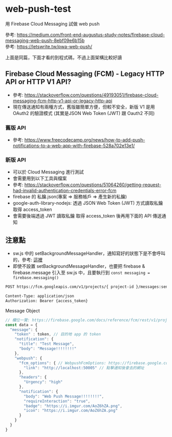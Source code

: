 # web-push-test
用 Firebase Cloud Messaging 試做 web push

參考: https://medium.com/front-end-augustus-study-notes/firebase-cloud-messaging-web-push-8ebf09e6b15b  
參考: https://letswrite.tw/pwa-web-push/  

上面是同篇，下面才看的到程式碼，不過上面架構比較好讀  

## Firebase Cloud Messaging (FCM) - Legacy HTTP API or HTTP V1 API?
* 參考: https://stackoverflow.com/questions/49193051/firebase-cloud-messaging-fcm-http-v1-api-or-legacy-http-api
* 現在傳送通知有兩種方式，舊版雖簡單方便，但較不安全，新版 V1 是用 OAuth2 的驗證模式 (其實是JSON Web Token (JWT) 跟 Oauth2 不同)

### 舊版 API
* 參考: https://www.freecodecamp.org/news/how-to-add-push-notifications-to-a-web-app-with-firebase-528a702e13e1/

### 新版 API
* 可以於 Cloud Messaging 進行測試 
* 會需要用到以下工具與檔案
* 參考: https://stackoverflow.com/questions/51064260/getting-request-had-invalid-authentication-credentials-error-fcm
* firebase 的 私鑰.json(專案 => 服務帳戶 => 產生新的私鑰)
* google-auth-library-nodejs: 透過 JSON Web Token (JWT) 方式讀取私鑰取得 access_token 
* 會需要後端透過 JWT 讀取私鑰 取得 access_token 後再用下面的 API 傳送通知

## 注意點
* sw.js 中的 setBackgroundMessageHandler，通知寫好的狀態下是不會呼叫的，參考: [這裡](https://firebase.google.com/docs/cloud-messaging/js/receive#setting_notification_options_in_the_service_worker)
* 即使不設置 setBackgroundMessageHandler，也要把 firebase & firebase.message 引入至 sw.js 中，且要執行到 ```const messaging = firebase.messaging()``` 


```bash
POST https://fcm.googleapis.com/v1/projects/{ project-id }/messages:send

Content-Type: application/json
Authorization: Bearer {access_token}
```

Message Object
``` js
// 欄位一覽: https://firebase.google.com/docs/reference/fcm/rest/v1/projects.messages?hl=zh-TW#Notification
const data = {
  "message": {
    "token" : token, // 目的地 app 的 token
    "notification": {
      "title": "Test Message",
      "body": "Message!!!!!!!!"
    },
    "webpush": {
      "fcm_options": { // WebpushFcmOptions: https://firebase.google.com/docs/reference/fcm/rest/v1/projects.messages?hl=zh-TW#webpushfcmoptions
        "link": "http://localhost:50005" // 點擊通知後會去的網址
      },
      "headers": {
        "Urgency": "high"
      },
      "notification": {
        "body": "Web Push Message!!!!!!!!",
        "requireInteraction": "true",
        "badge": "https://i.imgur.com/AoZ6hZA.png",
        "icon": "https://i.imgur.com/AoZ6hZA.png"
      }
    }
  }
}
```